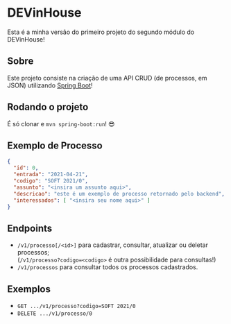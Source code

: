 # DEVinHouse
Esta é a minha versão do primeiro projeto do segundo módulo do DEVinHouse!

## Sobre
Este projeto consiste na criação de uma API CRUD (de processos, em JSON) utilizando [Spring Boot](https://spring.io/projects/spring-boot)!

## Rodando o projeto
É só clonar e ```mvn spring-boot:run```! :sunglasses:

## Exemplo de Processo
```json
{
  "id": 0,
  "entrada": "2021-04-21",
  "codigo": "SOFT 2021/0",
  "assunto": "<insira um assunto aqui>",
  "descricao": "este é um exemplo de processo retornado pelo backend",
  "interessados": [ "<insira seu nome aqui>" ]
}
```

## Endpoints

+ ```/v1/processo[/<id>]``` para cadastrar, consultar, atualizar ou deletar processos;\
(```/v1/processo?codigo=<codigo>``` é outra possibilidade para consultas!)
+ ```/v1/processos``` para consultar todos os processos cadastrados.

## Exemplos
+ ```GET .../v1/processo?codigo=SOFT 2021/0```
+ ```DELETE .../v1/processo/0```
